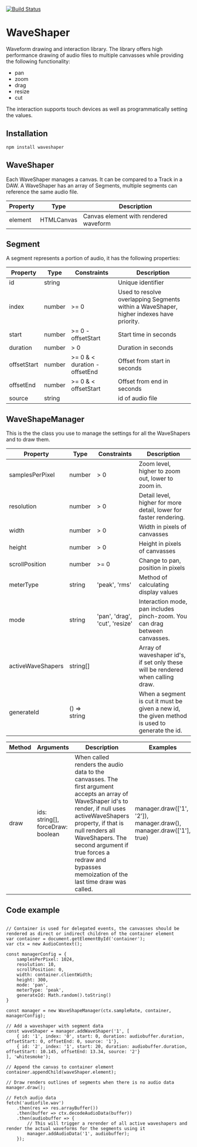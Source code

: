 [![Build Status](https://travis-ci.org/Idicious/waveshaper.svg?branch=master)](https://travis-ci.org/Idicious/waveshaper)

# WaveShaper
Waveform drawing and interaction library. The library offers high performance drawing of audio files to multiple canvasses while providing the following functionality:

- pan
- zoom
- drag
- resize
- cut

The interaction supports touch devices as well as programmatically setting the values.

## Installation
``` 
npm install waveshaper
```

## WaveShaper
Each WaveShaper manages a canvas. It can be compared to a Track in a DAW. A WaveShaper has an array of Segments, multiple segments can reference the same audio file.

| Property | Type | Description
| -------- | ---- | -----------
| element  | HTMLCanvas | Canvas element with rendered waveform


## Segment
A segment represents a portion of audio, it has the following properties:

| Property | Type | Constraints | Description
| -------- | ---- | -----------   | -----------
| id       | string | | Unique identifier
| index    | number | >= 0 | Used to resolve overlapping Segments within a WaveShaper, higher indexes have priority.
| start    | number | >= 0 - offsetStart | Start time in seconds
| duration | number | > 0 | Duration in seconds
| offsetStart | number | >= 0 & < duration - offsetEnd | Offset from start in seconds
| offsetEnd | number | >= 0 & < offsetStart | Offset from end in seconds
| source | string | | id of audio file

## WaveShapeManager
This is the the class you use to manage the settings for all the WaveShapers and to draw them.

| Property | Type | Constraints | Description
| -------- | ---- | -----------   | -----------
| samplesPerPixel | number | > 0 | Zoom level, higher to zoom out, lower to zoom in.
| resolution    | number | > 0 | Detail level, higher for more detail, lower for faster rendering. |
| width    | number | > 0 | Width in pixels of canvasses |
| height | number | > 0 | Height in pixels of canvasses |
| scrollPosition | number | >= 0 | Change to pan, position in pixels
| meterType | string | 'peak', 'rms' | Method of calculating display values
| mode | string | 'pan', 'drag', 'cut', 'resize' | Interaction mode, pan includes pinch-zoom. You can drag between canvasses. |
| activeWaveShapers | string[] | | Array of waveshaper id's, if set only these will be rendered when calling draw. |
| generateId | () => string | | When a segment is cut it must be given a new id, the given method is used to generate the id.

| Method | Arguments | Description | Examples |
| -----  | --------- | ----------  | ------- |
| draw   | ids: string[], forceDraw: boolean | When called renders the audio data to the canvasses. The first argument accepts an array of WaveShaper id's to render, if null uses activeWaveShapers property, if that is null renders all WaveShapers. The second argument if true forces a redraw and bypasses memoization of the last time draw was called. | manager.draw(['1', '2']), manager.draw(), manager.draw(['1'], true) |

## Code example
```

// Container is used for delegated events, the canvasses should be rendered as direct or indirect children of the container element
var container = document.getElementById('container');
var ctx = new AudioContext();

const managerConfig = {
    samplesPerPixel: 1024,
    resolution: 10,
    scrollPosition: 0,
    width: container.clientWidth;
    height: 300,
    mode: 'pan',
    meterType: 'peak',
    generateId: Math.random().toString()
}

const manager = new WaveShapeManager(ctx.sampleRate, container, managerConfig);

// Add a waveshaper with segment data
const waveShaper = manager.addWaveShaper('1', [
    { id: '1', index: '0', start: 0, duration: audiobuffer.duration, offsetStart: 0, offsetEnd: 0, source: '1'},
    { id: '2', index: '1', start: 20, duration: audiobuffer.duration, offsetStart: 10.145, offsetEnd: 13.34, source: '2'}
], 'whitesmoke');

// Append the canvas to container element
container.appendChild(waveShaper.element);

// Draw renders outlines of segments when there is no audio data
manager.draw();

// Fetch audio data
fetch('audiofile.wav')
    .then(res => res.arrayBuffer())
    .then(buffer => ctx.decodeAudioData(buffer))
    .then(audiobuffer => {
        // This will trigger a rerender of all active waveshapers and render the actual waveforms for the segments using it
        manager.addAudioData('1', audiobuffer);
    });
```

